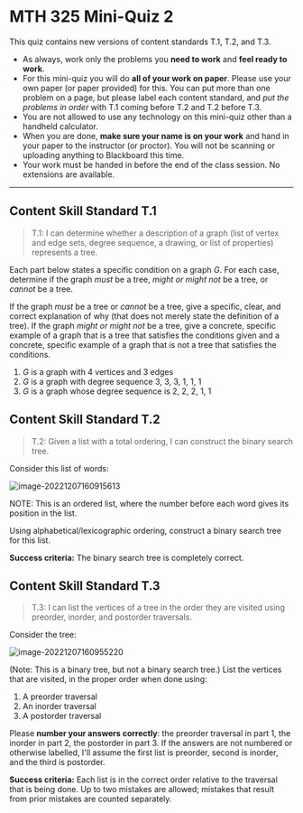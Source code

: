 # MTH 325 Mini-Quiz 2

This quiz contains new versions of content standards T.1, T.2, and T.3. 

- As always, work only the problems you **need to work** and **feel ready to work**. 
- For this mini-quiz you will do **all of your work on paper**. Please use your own paper (or paper provided) for this. You can put more than one problem on a page, but please label each content standard, and *put the problems in order* with T.1 coming before T.2 and T.2 before T.3. 
- You are not allowed to use any technology on this mini-quiz other than a handheld calculator. 
- When you are done, **make sure your name is on your work** and hand in your paper to the instructor (or proctor). You will not be scanning or uploading anything to Blackboard this time. 
- Your work must be handed in before the end of the class session. No extensions are available. 

---

## Content Skill Standard T.1

>T.1: I can determine whether a description of a graph (list of vertex and edge sets, degree sequence, a drawing, or list of properties) represents a tree.

Each part below states a specific condition on a graph $G$. For each case, determine if the graph *must* be a tree, *might or might not* be a tree, or *cannot* be a tree. 

If the graph *must* be a tree or *cannot* be a tree, give a specific, clear, and correct explanation of why (that does not merely state the definition of a tree). If the graph *might or might not* be a tree, give a concrete, specific example of a graph that is a tree that satisfies the conditions given and a concrete, specific example of a graph that is not a tree that satisfies the conditions. 

1. $G$ is a graph with 4 vertices and 3 edges 
2. $G$ is a graph with degree sequence 3, 3, 3, 1, 1, 1
3. $G$ is a graph whose degree sequence is 2, 2, 2, 1, 1

## Content Skill Standard T.2

> T.2: Given a list with a total ordering, I can construct the binary search tree.

Consider this list of words: 

![image-20221207160915613](C:\Users\talbertr\AppData\Roaming\Typora\typora-user-images\image-20221207160915613.png)

NOTE: This is an ordered list, where the number before each word gives its position in the list. 

Using alphabetical/lexicographic ordering, construct a binary search tree for this list. 

**Success criteria:** The binary search tree is completely correct. 



## Content Skill Standard T.3

> T.3: I can list the vertices of a tree in the order they are visited using preorder, inorder, and postorder traversals.

Consider the tree: 

![image-20221207160955220](C:\Users\talbertr\AppData\Roaming\Typora\typora-user-images\image-20221207160955220.png)

(Note: This is a binary tree, but not a binary search tree.) List the vertices that are visited, in the proper order when done using: 

1. A preorder traversal
2. An inorder traversal
3. A postorder traversal

Please **number your answers correctly**: the preorder traversal in part 1, the inorder in part 2, the postorder in part 3. If the answers are not numbered or otherwise labelled, I'll assume the first list is preorder, second is inorder, and the third is postorder. 

**Success criteria:** Each list is in the correct order relative to the traversal that is being done. Up to two mistakes are allowed; mistakes that result from prior mistakes are counted separately. 